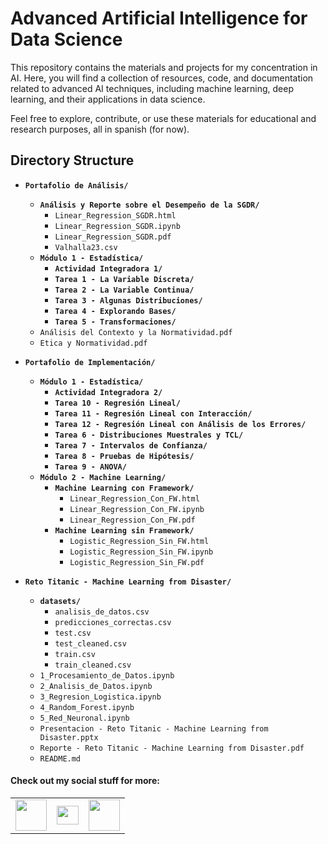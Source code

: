 # Advanced Artificial Intelligence for Data Science

This repository contains the materials and projects for my concentration in AI. Here, you will find a collection of resources, code, and documentation related to advanced AI techniques, including machine learning, deep learning, and their applications in data science.

Feel free to explore, contribute, or use these materials for educational and research purposes, all in spanish (for now).

## Directory Structure

- **`Portafolio de Análisis/`**
  - **`Análisis y Reporte sobre el Desempeño de la SGDR/`**
    - `Linear_Regression_SGDR.html`
    - `Linear_Regression_SGDR.ipynb`
    - `Linear_Regression_SGDR.pdf`
    - `Valhalla23.csv`
  - **`Módulo 1 - Estadística/`**
    - **`Actividad Integradora 1/`**
    - **`Tarea 1 - La Variable Discreta/`**
    - **`Tarea 2 - La Variable Continua/`**
    - **`Tarea 3 - Algunas Distribuciones/`**
    - **`Tarea 4 - Explorando Bases/`**
    - **`Tarea 5 - Transformaciones/`**
  - `Análisis del Contexto y la Normatividad.pdf`
  - `Etica y Normatividad.pdf`


- **`Portafolio de Implementación/`**
  - **`Módulo 1 - Estadística/`**
    - **`Actividad Integradora 2/`**
    - **`Tarea 10 - Regresión Lineal/`**
    - **`Tarea 11 - Regresión Lineal con Interacción/`**
    - **`Tarea 12 - Regresión Lineal con Análisis de los Errores/`**
    - **`Tarea 6 - Distribuciones Muestrales y TCL/`**
    - **`Tarea 7 - Intervalos de Confianza/`**
    - **`Tarea 8 - Pruebas de Hipótesis/`**
    - **`Tarea 9 - ANOVA/`**
  - **`Módulo 2 - Machine Learning/`**
    - **`Machine Learning con Framework/`**
      - `Linear_Regression_Con_FW.html`
      - `Linear_Regression_Con_FW.ipynb`
      - `Linear_Regression_Con_FW.pdf`
    - **`Machine Learning sin Framework/`**
      - `Logistic_Regression_Sin_FW.html`
      - `Logistic_Regression_Sin_FW.ipynb`
      - `Logistic_Regression_Sin_FW.pdf`


- **`Reto Titanic - Machine Learning from Disaster/`**
  - **`datasets/`**
    - `analisis_de_datos.csv`
    - `predicciones_correctas.csv`
    - `test.csv`
    - `test_cleaned.csv`
    - `train.csv`
    - `train_cleaned.csv`
  - `1_Procesamiento_de_Datos.ipynb`
  - `2_Analisis_de_Datos.ipynb`
  - `3_Regresion_Logistica.ipynb`
  - `4_Random_Forest.ipynb`
  - `5_Red_Neuronal.ipynb`
  - `Presentacion - Reto Titanic - Machine Learning from Disaster.pptx`
  - `Reporte - Reto Titanic - Machine Learning from Disaster.pdf`
  - `README.md`



#### Check out my social stuff for more:


<table>
    <tbody>
        <tr>
            <td><a href="https://medium.com/@hibrantapia">
            <img height="50" src="https://www.vectorlogo.zone/logos/medium/medium-ar21.svg" />
            </a></td>
            <td><a href="https://twitter.com/HibranTapia">
            <img width = "35" height="30" src="https://cdn2.iconfinder.com/data/icons/threads-by-instagram/24/x-logo-twitter-new-brand-512.png" /> </a></td>
            <td><a href="https://www.linkedin.com/in/hibrantapia/">
            <img height="50" src="https://www.vectorlogo.zone/logos/linkedin/linkedin-ar21.svg" />
            </a></td>
